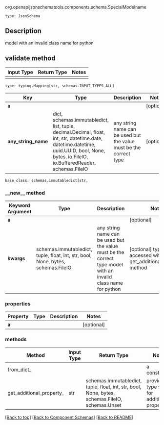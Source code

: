 org.openapijsonschematools.components.schema.SpecialModelname
```
type: JsonSchema
```

## Description
model with an invalid class name for python

## validate method
Input Type | Return Type | Notes
------------ | ------------- | -------------
 |  |

```
type: typing.Mapping[str, schemas.INPUT_TYPES_ALL]
```
Key | Type |  Description | Notes
------------ | ------------- | ------------- | -------------
**a** |  |  | [optional]
**any_string_name** | dict, schemas.immutabledict, list, tuple, decimal.Decimal, float, int, str, datetime.date, datetime.datetime, uuid.UUID, bool, None, bytes, io.FileIO, io.BufferedReader, schemas.FileIO | any string name can be used but the value must be the correct type | [optional]

```
base class: schemas.immutabledict[str, 
```
### &lowbar;&lowbar;new&lowbar;&lowbar; method
Keyword Argument | Type | Description | Notes
---------------- | ---- | ----------- | -----
**a** |  |  | [optional]
**kwargs** | schemas.immutabledict, tuple, float, int, str, bool, None, bytes, schemas.FileIO | any string name can be used but the value must be the correct type model with an invalid class name for python | [optional] typed value is accessed with the get_additional_property_ method

### properties
Property | Type | Description | Notes
-------- | ---- | ----------- | -----
**a** |  |  | [optional]

### methods
Method | Input Type | Return Type | Notes
------ | ---------- | ----------- | ------
from_dict_ |  |  | a constructor
get_additional_property_ | str | schemas.immutabledict, tuple, float, int, str, bool, None, bytes, schemas.FileIO, schemas.Unset | provides type safety for additional properties

[[Back to top]](#top) [[Back to Component Schemas]](../../../README.md#Component-Schemas) [[Back to README]](../../../README.md)
